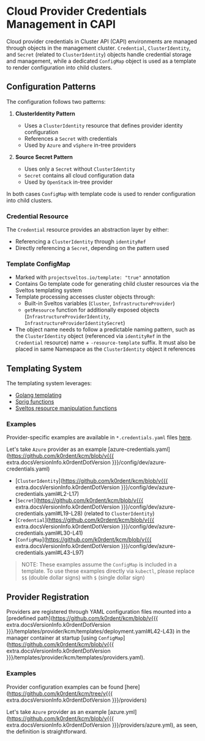 # Cloud Provider Credentials Management in CAPI

Cloud provider credentials in Cluster API (CAPI) environments are managed through objects in the management cluster.
`Credential`, `ClusterIdentity`, and `Secret` (related to `ClusterIdentity`) objects handle credential storage and management, while a dedicated `ConfigMap` object is used as a template to render configuration into child clusters.

## Configuration Patterns

The configuration follows two patterns:

1. **ClusterIdentity Pattern**
   - Uses a `ClusterIdentity` resource that defines provider identity configuration
   - References a `Secret` with credentials
   - Used by `Azure` and `vSphere` in-tree providers

2. **Source Secret Pattern**
   - Uses only a `Secret` without `ClusterIdentity`
   - `Secret` contains all cloud configuration data
   - Used by `OpenStack` in-tree provider

In both cases `ConfigMap` with template code is used to render configuration into child clusters.

### Credential Resource

The `Credential` resource provides an abstraction layer by either:
- Referencing a `ClusterIdentity` through `identityRef`
- Directly referencing a `Secret`, depending on the pattern used

### Template ConfigMap

- Marked with `projectsveltos.io/template: "true"` annotation
- Contains Go template code for generating child cluster resources via the Sveltos templating system
- Template processing accesses cluster objects through:
  - Built-in Sveltos variables (`Cluster`, `InfrastructureProvider`)
  - `getResource` function for additionally exposed objects (`InfrastructureProviderIdentity`, `InfrastructureProviderIdentitySecret`)
- The object name needs to follow a predictable naming pattern, such as the `ClusterIdentity` object (referenced via `identityRef` in the `Credential` resource) name + `-resource-template` suffix. It must also be placed in same Namespace as the `ClusterIdentity` object it references

## Templating System

The templating system leverages:
- [Golang templating](https://pkg.go.dev/text/template)
- [Sprig functions](https://masterminds.github.io/sprig)
- [Sveltos resource manipulation functions](https://projectsveltos.github.io/sveltos/template/intro_template/#:~:text=Resource%20Manipulation-,functions,-Sveltos%20provides%20a)

### Examples

Provider-specific examples are available in `*.credentials.yaml` files [here](https://github.com/k0rdent/kcm/tree/main/config/dev).

Let's take `Azure` provider as an example [azure-credentials.yaml](https://github.com/k0rdent/kcm/blob/v{{{ extra.docsVersionInfo.k0rdentDotVersion }}}/config/dev/azure-credentials.yaml)

 - [`ClusterIdentity`](https://github.com/k0rdent/kcm/blob/v{{{ extra.docsVersionInfo.k0rdentDotVersion }}}/config/dev/azure-credentials.yaml#L2-L17)
 - [`Secret`](https://github.com/k0rdent/kcm/blob/v{{{ extra.docsVersionInfo.k0rdentDotVersion }}}/config/dev/azure-credentials.yaml#L19-L28) (related to `ClusterIdentity`)
 - [`Credential`](https://github.com/k0rdent/kcm/blob/v{{{ extra.docsVersionInfo.k0rdentDotVersion }}}/config/dev/azure-credentials.yaml#L30-L41)
 - [`ConfigMap`](https://github.com/k0rdent/kcm/blob/v{{{ extra.docsVersionInfo.k0rdentDotVersion }}}/config/dev/azure-credentials.yaml#L43-L97)

> NOTE:
> These examples assume the `ConfigMap` is included in a template. To use these examples directly via `kubectl`, please replace `$$`
> (double dollar signs) with `$` (single dollar sign)

## Provider Registration

Providers are registered through YAML configuration files mounted into a [predefined path](https://github.com/k0rdent/kcm/blob/v{{{ extra.docsVersionInfo.k0rdentDotVersion }}}/templates/provider/kcm/templates/deployment.yaml#L42-L43) in the manager container at startup [using `ConfigMap`](https://github.com/k0rdent/kcm/blob/v{{{ extra.docsVersionInfo.k0rdentDotVersion }}}/templates/provider/kcm/templates/providers.yaml).

### Examples

Provider configuration examples can be found [here](https://github.com/k0rdent/kcm/tree/v{{{ extra.docsVersionInfo.k0rdentDotVersion }}}/providers)

Let's take `Azure` provider as an example [azure.yml](https://github.com/k0rdent/kcm/blob/v{{{ extra.docsVersionInfo.k0rdentDotVersion }}}/providers/azure.yml), as seen, the definition is straightforward.
